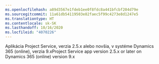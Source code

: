 ```yaml
---
ms.openlocfilehash: a89d3567e1fdeb1ee0f8fdc8a441bfcbf204d79e
ms.sourcegitcommit: 11a61db54119503e82faec5f99c4273e8d1247e5
ms.translationtype: HT
ms.contentlocale: sk-SK
ms.lasthandoff: 10/16/2020
ms.locfileid: "4070226"
---
```

<span data-ttu-id="d5d81-101">Aplikácia Project Service, verzia 2.5.x alebo novšia, v systéme Dynamics 365 (online), verzia 9.x</span><span class="sxs-lookup"><span data-stu-id="d5d81-101">Project Service app version 2.5.x or later on Dynamics 365 (online) version 9.x</span></span>
